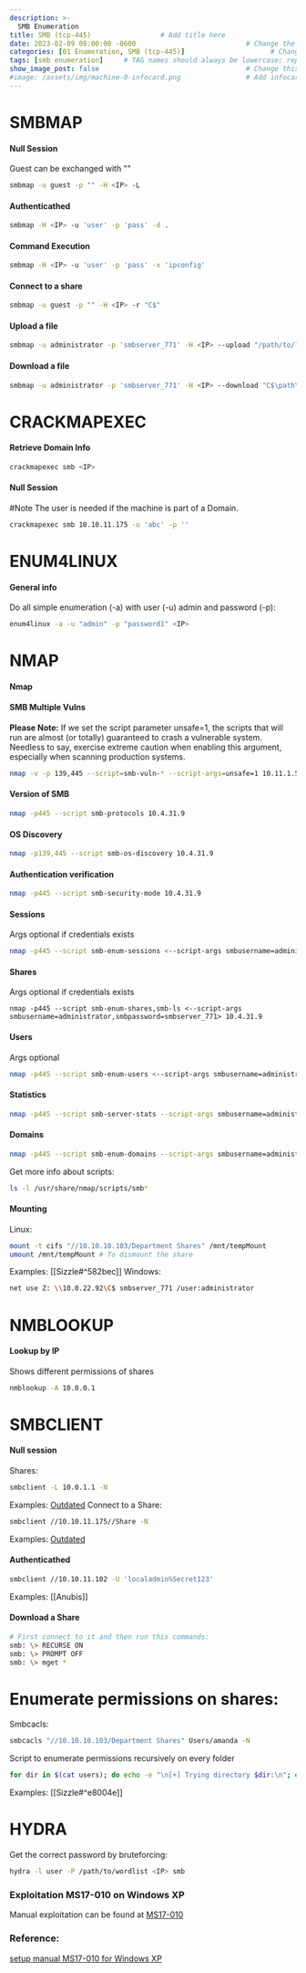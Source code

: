 ```yaml
---
description: >-
  SMB Enumeration
title: SMB (tcp-445)                 # Add title here
date: 2023-02-09 08:00:00 -0600                           # Change the date to match completion date
categories: [01 Enumeration, SMB (tcp-445)]                     # Change Templates to Writeup
tags: [smb enumeration]     # TAG names should always be lowercase; replace template with writeup, and add relevant tags
show_image_post: false                                    # Change this to true
#image: /assets/img/machine-0-infocard.png                # Add infocard image here for post preview image
---
```

# SMBMAP

#### Null Session
Guest can be exchanged with "" 
```bash
smbmap -u guest -p "" -H <IP> -L
```
#### Authenticathed
```bash
smbmap -H <IP> -u 'user' -p 'pass' -d .
```
#### Command Execution
```bash
smbmap -H <IP> -u 'user' -p 'pass' -x 'ipconfig'
```
#### Connect to a share
```bash
smbmap -u guest -p "" -H <IP> -r "C$"
```
#### Upload a file
```bash
smbmap -u administrator -p 'smbserver_771' -H <IP> --upload "/path/to/local/file" "C$\path\to\remote\file"
```
#### Download a file
```bash
smbmap -u administrator -p 'smbserver_771' -H <IP> --download "C$\path\to\remote\file"
```

# CRACKMAPEXEC
#### Retrieve Domain Info
```bash
crackmapexec smb <IP>
```
#### Null Session
#Note The user is needed if the machine is part of a Domain.
```bash
crackmapexec smb 10.10.11.175 -u 'abc' -p ''
```

# ENUM4LINUX
#### General info
Do all simple enumeration (-a) with user (-u) admin and password (-p):
```bash
enum4linux -a -u "admin" -p "password1" <IP>
```

# NMAP
#### Nmap
#### SMB Multiple Vulns
**Please Note:** If we set the script parameter unsafe=1, the scripts that will run are almost (or totally) guaranteed to crash a vulnerable system. Needless to say, exercise extreme caution when enabling this argument, especially when scanning production systems.
```bash
nmap -v -p 139,445 --script=smb-vuln-* --script-args=unsafe=1 10.11.1.5
```
#### Version of SMB
```bash
nmap -p445 --script smb-protocols 10.4.31.9
```
#### OS Discovery
```bash
nmap -p139,445 --script smb-os-discovery 10.4.31.9 
```
#### Authentication verification
```bash
nmap -p445 --script smb-security-mode 10.4.31.9
```
#### Sessions
Args optional if credentials exists
```bash
nmap -p445 --script smb-enum-sessions <--script-args smbusername=administrator,smbpassword=smbserver_771> 10.4.31.9
```
#### Shares
Args optional if credentials exists
```shell
nmap -p445 --script smb-enum-shares,smb-ls <--script-args smbusername=administrator,smbpassword=smbserver_771> 10.4.31.9
```
#### Users
Args optional
```bash
nmap -p445 --script smb-enum-users <--script-args smbusername=administrator,smbpassword=smbserver_771> 10.4.31.9
```
#### Statistics
```bash
nmap -p445 --script smb-server-stats --script-args smbusername=administrator,smbpassword=smbserver_771 10.4.31.9
```
#### Domains
```bash
nmap -p445 --script smb-enum-domains --script-args smbusername=administrator,smbpassword=smbserver_771 10.4.31.9
```
Get more info about scripts:
```bash
ls -l /usr/share/nmap/scripts/smb*
```

#### Mounting
Linux:
```bash
mount -t cifs "//10.10.10.103/Department Shares" /mnt/tempMount
umount /mnt/tempMount # To dismount the share
```
Examples:
[[Sizzle#^582bec]]
Windows:
```bash
net use Z: \\10.0.22.92\C$ smbserver_771 /user:administrator
```

# NMBLOOKUP
#### Lookup by IP
Shows different permissions of shares
```bash
nmblookup -A 10.0.0.1
```

# SMBCLIENT
#### Null session
Shares:
```bash
smbclient -L 10.0.1.1 -N
```
Examples:
[Outdated](https://shuciran.github.io/posts/Outdated/#fnref:smb-null-enum)
Connect to a Share:
```bash
smbclient //10.10.11.175//Share -N
```
Examples:
[Outdated](https://shuciran.github.io/posts/Outdated/#fnref:smb-null-connect)
#### Authenticathed
```bash
smbclient //10.10.11.102 -U 'localadmin%Secret123'
```
Examples:
[[Anubis]]
#### Download a Share
```bash
# First connect to it and then run this commands:
smb: \> RECURSE ON
smb: \> PROMPT OFF
smb: \> mget *
```

# Enumerate permissions on shares:
Smbcacls:
```bash
smbcacls "//10.10.10.103/Department Shares" Users/amanda -N
```
Script to enumerate permissions recursively on every folder
```bash
for dir in $(cat users); do echo -e "\n[+] Trying directory $dir:\n"; echo -e "\t[-] $(smbcacls "//10.10.10.103/Department Shares" Users/$dir -N)" | grep "Everyone" ; done
```
Examples:
[[Sizzle#^e8004e]]

# HYDRA
Get the correct password by bruteforcing:
```bash
hydra -l user -P /path/to/wordlist <IP> smb
```

### Exploitation MS17-010 on Windows XP

Manual exploitation can be found at [MS17-010](https://shuciran.github.io/posts/MS17-010/)

### Reference:
[setup manual MS17-010 for Windows XP](https://medium.com/@minix9800/exploit-eternal-blue-ms17-010-for-windows-xp-with-custom-payload-fabbbbeb692f)
